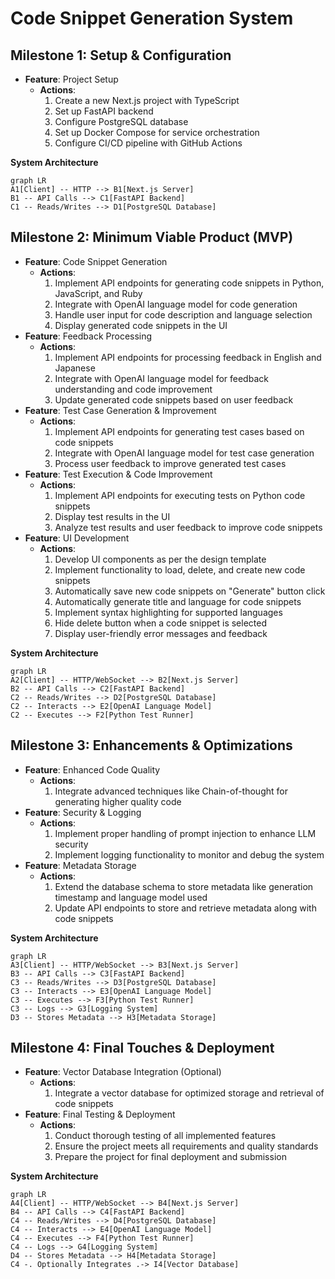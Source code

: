 # Code Snippet Generation System

## Milestone 1: Setup & Configuration
- **Feature**: Project Setup
  - **Actions**:
    1. Create a new Next.js project with TypeScript
    2. Set up FastAPI backend
    3. Configure PostgreSQL database
    4. Set up Docker Compose for service orchestration
    5. Configure CI/CD pipeline with GitHub Actions

**System Architecture**

```mermaid
graph LR
A1[Client] -- HTTP --> B1[Next.js Server]
B1 -- API Calls --> C1[FastAPI Backend]
C1 -- Reads/Writes --> D1[PostgreSQL Database]
```

## Milestone 2: Minimum Viable Product (MVP)
- **Feature**: Code Snippet Generation
  - **Actions**:
    1. Implement API endpoints for generating code snippets in Python, JavaScript, and Ruby
    2. Integrate with OpenAI language model for code generation
    3. Handle user input for code description and language selection
    4. Display generated code snippets in the UI
- **Feature**: Feedback Processing
  - **Actions**:
    1. Implement API endpoints for processing feedback in English and Japanese
    2. Integrate with OpenAI language model for feedback understanding and code improvement
    3. Update generated code snippets based on user feedback
- **Feature**: Test Case Generation & Improvement
  - **Actions**:
    1. Implement API endpoints for generating test cases based on code snippets
    2. Integrate with OpenAI language model for test case generation
    3. Process user feedback to improve generated test cases
- **Feature**: Test Execution & Code Improvement
  - **Actions**:
    1. Implement API endpoints for executing tests on Python code snippets
    2. Display test results in the UI
    3. Analyze test results and user feedback to improve code snippets
- **Feature**: UI Development
  - **Actions**:
    1. Develop UI components as per the design template
    2. Implement functionality to load, delete, and create new code snippets
    3. Automatically save new code snippets on "Generate" button click
    4. Automatically generate title and language for code snippets
    5. Implement syntax highlighting for supported languages
    6. Hide delete button when a code snippet is selected
    7. Display user-friendly error messages and feedback

**System Architecture**

```mermaid
graph LR
A2[Client] -- HTTP/WebSocket --> B2[Next.js Server]
B2 -- API Calls --> C2[FastAPI Backend]
C2 -- Reads/Writes --> D2[PostgreSQL Database]
C2 -- Interacts --> E2[OpenAI Language Model]
C2 -- Executes --> F2[Python Test Runner]
```

## Milestone 3: Enhancements & Optimizations
- **Feature**: Enhanced Code Quality
  - **Actions**:
    1. Integrate advanced techniques like Chain-of-thought for generating higher quality code
- **Feature**: Security & Logging
  - **Actions**:
    1. Implement proper handling of prompt injection to enhance LLM security
    2. Implement logging functionality to monitor and debug the system
- **Feature**: Metadata Storage
  - **Actions**:
    1. Extend the database schema to store metadata like generation timestamp and language model used
    2. Update API endpoints to store and retrieve metadata along with code snippets

**System Architecture**

```mermaid
graph LR
A3[Client] -- HTTP/WebSocket --> B3[Next.js Server]
B3 -- API Calls --> C3[FastAPI Backend]
C3 -- Reads/Writes --> D3[PostgreSQL Database]
C3 -- Interacts --> E3[OpenAI Language Model]
C3 -- Executes --> F3[Python Test Runner]
C3 -- Logs --> G3[Logging System]
D3 -- Stores Metadata --> H3[Metadata Storage]
```

## Milestone 4: Final Touches & Deployment
- **Feature**: Vector Database Integration (Optional)
  - **Actions**:
    1. Integrate a vector database for optimized storage and retrieval of code snippets
- **Feature**: Final Testing & Deployment
  - **Actions**:
    1. Conduct thorough testing of all implemented features
    2. Ensure the project meets all requirements and quality standards
    3. Prepare the project for final deployment and submission

**System Architecture**

```mermaid
graph LR
A4[Client] -- HTTP/WebSocket --> B4[Next.js Server]
B4 -- API Calls --> C4[FastAPI Backend]
C4 -- Reads/Writes --> D4[PostgreSQL Database]
C4 -- Interacts --> E4[OpenAI Language Model]
C4 -- Executes --> F4[Python Test Runner]
C4 -- Logs --> G4[Logging System]
D4 -- Stores Metadata --> H4[Metadata Storage]
C4 -. Optionally Integrates .-> I4[Vector Database]
```
